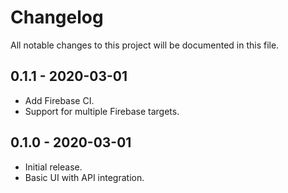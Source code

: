 # Changelog
All notable changes to this project will be documented in this file.

## 0.1.1 - 2020-03-01
- Add Firebase CI.
- Support for multiple Firebase targets.
## 0.1.0 - 2020-03-01
- Initial release.
- Basic UI with API integration.
